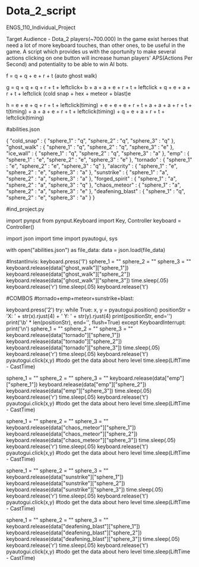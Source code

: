 # Dota_2_script
ENGS_110_Individual_Project

Target Audience - Dota_2 players(~700.000)
In the game exist heroes that need a lot of more keyboard touches, than other ones, to be useful in the game. A script which provides us with the oportunity to make several actions clicking on one button will increase human players' APS(Actions Per Second) and potentiality to be able to win AI bots.

f = q + q + e + r + t (auto ghost walk)

g = q + q + q + r + t + leftclick+ b + a + a + e + r + t + leftclick + q + e + a + r + t + leftclick (cold snap + hex + meteor + blast)e

h = e + e + q + r + t + leftclick(timing) + e + e + e + r + t + a + a + a + r + t + t(timing) + a + a + e + r + t + leftclick(timing) + q + e + a + r + t + leftclick(timing)




#abilities.json 

{
  "cold_snap" :
  {
    "sphere_1" : "q",
    "sphere_2" : "q",
    "sphere_3" : "q"
  },
  "ghost_walk" :
  {
    "sphere_1" : "q",
    "sphere_2" : "q",
    "sphere_3" : "e"
  },
  "ice_wall" :
  {
    "sphere_1" : "q",
    "sphere_2" : "q",
    "sphere_3" : "a"
  },
  "emp" :
  {
    "sphere_1" : "e",
    "sphere_2" : "e",
    "sphere_3" : "e"
  },
  "tornado" :
  {
    "sphere_1" : "e",
    "sphere_2" : "e",
    "sphere_3" : "q"
  },
  "alacrity" :
  {
    "sphere_1" : "e",
    "sphere_2" : "e",
    "sphere_3" : "a"
  },
  "sunstrike" :
  {
    "sphere_1" : "a",
    "sphere_2" : "a",
    "sphere_3" : "a"
  },
  "forged_spirit" :
  {
    "sphere_1" : "a",
    "sphere_2" : "a",
    "sphere_3" : "q"
  },
  "chaos_meteor" :
  {
    "sphere_1" : "a",
    "sphere_2" : "a",
    "sphere_3" : "e"
  },
  "deafening_blast" :
  {
    "sphere_1" : "q",
    "sphere_2" : "e",
    "sphere_3" : "a"
  }
}




#ind_project.py

import pynput
from pynput.Keyboard import Key, Controller
keyboard = Controller()

import json
import time
import pyautogui, sys

with open("abilities.json") as file_data:
  data = json.load(file_data)

#InstantInvis:
keyboard.press('1')
sphere_1 = ""
sphere_2 = ""
sphere_3 = ""
keyboard.release(data["ghost_walk"]["sphere_1"])
keyboard.release(data["ghost_walk"]["sphere_2"])
keyboard.release(data["ghost_walk"]["sphere_3"])
time.sleep(.05)
keyboard.release('r')
time.sleep(.05)
keyboard.release('t')



#COMBOS
#tornado+emp+meteor+sunstrike+blast:

keyboard.press('2')
try:
    while True:
        x, y = pyautogui.position()
        positionStr = 'X: ' + str(x).rjust(4) + ' Y: ' + str(y).rjust(4)
        print(positionStr, end='')
        print('\b' * len(positionStr), end='', flush=True)
except KeyboardInterrupt:
    print('\n')
sphere_1 = ""
sphere_2 = ""
sphere_3 = ""
keyboard.release(data["tornado"]["sphere_1"])
keyboard.release(data["tornado"]["sphere_2"])
keyboard.release(data["tornado"]["sphere_3"])
time.sleep(.05)
keyboard.release('r')
time.sleep(.05)
keyboard.release('t')
pyautogui.click(x,y)
#todo get the data about hero level
time.sleep(LiftTime - CastTime)

sphere_1 = ""
sphere_2 = ""
sphere_3 = ""
keyboard.release(data["emp"]["sphere_1"])
keyboard.release(data["emp"]["sphere_2"])
keyboard.release(data["emp"]["sphere_3"])
time.sleep(.05)
keyboard.release('r')
time.sleep(.05)
keyboard.release('t')
pyautogui.click(x,y)
#todo get the data about hero level
time.sleep(LiftTime - CastTime)

sphere_1 = ""
sphere_2 = ""
sphere_3 = ""
keyboard.release(data["chaos_meteor"]["sphere_1"])
keyboard.release(data["chaos_meteor"]["sphere_2"])
keyboard.release(data["chaos_meteor"]["sphere_3"])
time.sleep(.05)
keyboard.release('r')
time.sleep(.05)
keyboard.release('t')
pyautogui.click(x,y)
#todo get the data about hero level
time.sleep(LiftTime - CastTime)

sphere_1 = ""
sphere_2 = ""
sphere_3 = ""
keyboard.release(data["sunstrike"]["sphere_1"])
keyboard.release(data["sunstrike"]["sphere_2"])
keyboard.release(data["sunstrike"]["sphere_3"])
time.sleep(.05)
keyboard.release('r')
time.sleep(.05)
keyboard.release('t')
pyautogui.click(x,y)
#todo get the data about hero level
time.sleep(LiftTime - CastTime)

sphere_1 = ""
sphere_2 = ""
sphere_3 = ""
keyboard.release(data["deafening_blast"]["sphere_1"])
keyboard.release(data["deafening_blast"]["sphere_2"])
keyboard.release(data["deafening_blast"]["sphere_3"])
time.sleep(.05)
keyboard.release('r')
time.sleep(.05)
keyboard.release('t')
pyautogui.click(x,y)
#todo get the data about hero level
time.sleep(LiftTime - CastTime)

